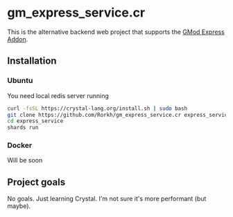 # gm_express_service.cr

This is the alternative backend web project that supports the [GMod Express Addon](https://github.com/cfc-Servers/gm_express).

## Installation

### Ubuntu
You need local redis server running
```bash
curl -fsSL https://crystal-lang.org/install.sh | sudo bash
git clone https://github.com/Rorkh/gm_express_service.cr express_service
cd express_service
shards run
```
### Docker
Will be soon

## Project goals
No goals. Just learning Crystal. I'm not sure it's more performant (but maybe).

